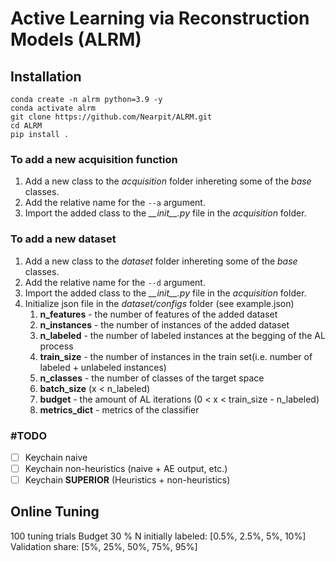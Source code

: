# Active Learning via Reconstruction Models (ALRM)

## Installation

```
conda create -n alrm python=3.9 -y
conda activate alrm  
git clone https://github.com/Nearpit/ALRM.git
cd ALRM
pip install .
```

### To add a new acquisition function

1. Add a new class to the _acquisition_ folder inhereting some of the _base_ classes.
2. Add the relative name for the `--a` argument.
3. Import the added class to the _\_\_init\_\_.py_ file in the _acquisition_ folder.

### To add a new dataset

1. Add a new class to the _dataset_ folder inhereting some of the _base_ classes.
2. Add the relative name for the `--d` argument.
3. Import the added class to the _\_\_init\_\_.py_ file in the _acquisition_ folder.
4. Initialize json file in the _dataset/configs_ folder (see example.json)
   1. __n_features__ - the number of features of the added dataset
   2. __n_instances__ - the number of instances of the added dataset
   3. __n_labeled__ - the number of labeled instances at the begging of the AL process
   4. __train_size__ - the number of instances in the train set(i.e. number of labeled  + unlabeled instances)
   5. __n_classes__ - the number of classes of the target space
   6. __batch_size__ (x < n_labeled)
   7. __budget__ - the amount of AL iterations (0 < x < train_size - n_labeled)
   8. __metrics_dict__ - metrics of the classifier

### \#TODO
- [ ] Keychain naive
- [ ] Keychain non-heuristics (naive + AE output, etc.)
- [ ] Keychain __SUPERIOR__ (Heuristics + non-heuristics)

## Online Tuning

100 tuning trials
Budget 30 %
N initially labeled: [0.5%, 2.5%, 5%, 10%]
Validation share: [5%, 25%, 50%, 75%, 95%]
